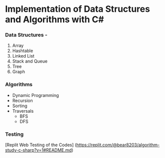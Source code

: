 # Implementation of Data Structures and Algorithms with C#
### Data Structures - 
  1. Array
  2. Hashtable
  3. Linked List
  4. Stack and Queue
  5. Tree
  6. Graph
  
  
### Algorithms
  - Dynamic Programming
  - Recursion
  - Sorting
  - Traversals
    * BFS
    * DFS

### Testing
[Replit Web Testing of the Codes] (https://replit.com/@bear8203/algorithm-study-c-sharp?v=1#README.md)
